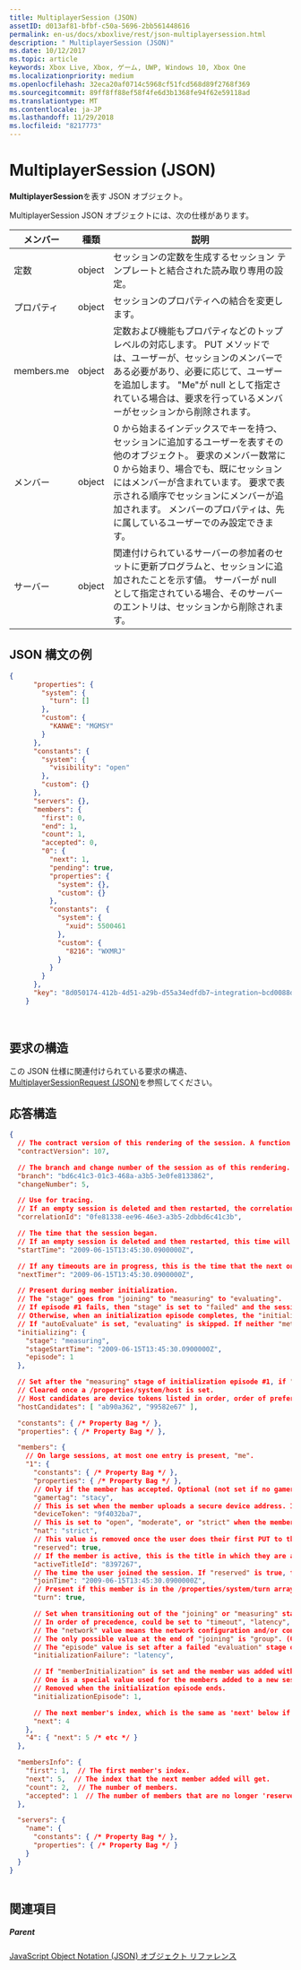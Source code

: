 ```yaml
---
title: MultiplayerSession (JSON)
assetID: d013af81-bfbf-c50a-5696-2bb561448616
permalink: en-us/docs/xboxlive/rest/json-multiplayersession.html
description: " MultiplayerSession (JSON)"
ms.date: 10/12/2017
ms.topic: article
keywords: Xbox Live, Xbox, ゲーム, UWP, Windows 10, Xbox One
ms.localizationpriority: medium
ms.openlocfilehash: 32eca20af0714c5968cf51fcd568d89f2768f369
ms.sourcegitcommit: 89ff8ff88ef58f4fe6d3b1368fe94f62e59118ad
ms.translationtype: MT
ms.contentlocale: ja-JP
ms.lasthandoff: 11/29/2018
ms.locfileid: "8217773"
---
```

# <a name="multiplayersession-json"></a>MultiplayerSession (JSON)
**MultiplayerSession**を表す JSON オブジェクト。 
<a id="ID4EQ"></a>

  
 
MultiplayerSession JSON オブジェクトには、次の仕様があります。
 
| メンバー| 種類| 説明| 
| --- | --- | --- | 
| 定数| object| セッションの定数を生成するセッション テンプレートと結合された読み取り専用の設定。 | 
| プロパティ | object | セッションのプロパティへの結合を変更します。| 
| members.me | object| 定数および機能もプロパティなどのトップレベルの対応します。 PUT メソッドでは、ユーザーが、セッションのメンバーである必要があり、必要に応じて、ユーザーを追加します。 "Me"が null として指定されている場合は、要求を行っているメンバーがセッションから削除されます。 | 
| メンバー | object| 0 から始まるインデックスでキーを持つ、セッションに追加するユーザーを表すその他のオブジェクト。 要求のメンバー数常に 0 から始まり、場合でも、既にセッションにはメンバーが含まれています。 要求で表示される順序でセッションにメンバーが追加されます。 メンバーのプロパティは、先に属しているユーザーでのみ設定できます。 | 
| サーバー | object| 関連付けられているサーバーの参加者のセットに更新プログラムと、セッションに追加されたことを示す値。 サーバーが null として指定されている場合、そのサーバーのエントリは、セッションから削除されます。 | 
  
<a id="ID4EZ"></a>

 
## <a name="sample-json-syntax"></a>JSON 構文の例
 

```json
{
      "properties": {
        "system": {
          "turn": []
        },
        "custom": {
          "KANWE": "MGMSY"
        }
      },
      "constants": {
        "system": {
          "visibility": "open"
        },
        "custom": {}
      },
      "servers": {},
      "members": {
        "first": 0,
        "end": 1,
        "count": 1,
        "accepted": 0,
        "0": {
          "next": 1,
          "pending": true,
          "properties": {
            "system": {},
            "custom": {}
          },
          "constants":  {
            "system": {
              "xuid": 5500461
            },
            "custom": {
              "8216": "WXMRJ"
            }
          }
        }
      },
      "key": "8d050174-412b-4d51-a29b-d55a34edfdb7~integration~bcd0088d76a94c60be4b75f139243a1f"
    }
  
    
```

  
<a id="ID4EHB"></a>

 
## <a name="request-structure"></a>要求の構造
この JSON 仕様に関連付けられている要求の構造、 [MultiplayerSessionRequest (JSON)](json-multiplayersessionrequest.md)を参照してください。  
<a id="ID4EPB"></a>

 
## <a name="response-structure"></a>応答構造
 

```json
{
  // The contract version of this rendering of the session. A function of the contract version of the request and constants/system/version.
  "contractVersion": 107,

  // The branch and change number of the session as of this rendering.
  "branch": "bd6c41c3-01c3-468a-a3b5-3e0fe8133862",
  "changeNumber": 5,

  // Use for tracing.
  // If an empty session is deleted and then restarted, the correlation ID will remain the same.
  "correlationId": "0fe81338-ee96-46e3-a3b5-2dbbd6c41c3b",

  // The time that the session began.
  // If an empty session is deleted and then restarted, this time will be the time of the restart.
  "startTime": "2009-06-15T13:45:30.0900000Z",

  // If any timeouts are in progress, this is the time that the next one will fire.
  "nextTimer": "2009-06-15T13:45:30.0900000Z",

  // Present during member initialization.
  // The "stage" goes from "joining" to "measuring" to "evaluating".
  // If episode #1 fails, then "stage" is set to "failed" and the session cannot be initialized.
  // Otherwise, when an initialization episode completes, the "initializing" object is removed.
  // If "autoEvaluate" is set, "evaluating" is skipped. If neither "metrics" nor "measurementServerAddresses" is set, "measuring" is skipped.
  "initializing": {
    "stage": "measuring",
    "stageStartTime": "2009-06-15T13:45:30.0900000Z",
    "episode": 1
  },

  // Set after the "measuring" stage of initialization episode #1, if "peerToHostRequirements" is set and no /properties/system/host is set.
  // Cleared once a /properties/system/host is set.
  // Host candidates are device tokens listed in order, order of preference.
  "hostCandidates": [ "ab90a362", "99582e67" ],

  "constants": { /* Property Bag */ },
  "properties": { /* Property Bag */ },

  "members": {
    // On large sessions, at most one entry is present, "me".
    "1": {
      "constants": { /* Property Bag */ },
      "properties": { /* Property Bag */ },
      // Only if the member has accepted. Optional (not set if no gamertag claim was found).
      "gamertag": "stacy",
      // This is set when the member uploads a secure device address. It's a case-insensitive string that can be used for equality comparisons.
      "deviceToken": "9f4032ba7",
      // This is set to "open", "moderate", or "strict" when the member uploads a V1.x secure device address.
      "nat": "strict",
      // This value is removed once the user does their first PUT to the session.
      "reserved": true,
      // If the member is active, this is the title in which they are active, in decimal.
      "activeTitleId": "8397267",
      // The time the user joined the session. If "reserved" is true, the time the reservation was made.
      "joinTime": "2009-06-15T13:45:30.0900000Z",
      // Present if this member is in the /properties/system/turn array, otherwise not.
      "turn": true,

      // Set when transitioning out of the "joining" or "measuring" stage if this member doesn't pass.
      // In order of precedence, could be set to "timeout", "latency", "bandwidthdown", "bandwidthup", "network", "group", or "episode".
      // The "network" value means the network configuration and/or conditions (such as conflicting NAT) prevented the QoS metrics from being measured.
      // The only possible value at the end of "joining" is "group". (On timeout from "joining", the reservation is removed.)
      // The "episode" value is set after a failed "evaluation" stage on all members of the initialization episode that didn't fail during "joining" or "measuring".
      "initializationFailure": "latency",

      // If "memberInitialization" is set and the member was added with "initialize": true, this is set to the initialization episode that the member will participate in.
      // One is a special value used for the members added to a new session at create time.
      // Removed when the initialization episode ends.
      "initializationEpisode": 1,

      // The next member's index, which is the same as 'next' below if there's no more.
      "next": 4
    },
    "4": { "next": 5 /* etc */ }
  },

  "membersInfo": {
    "first": 1,  // The first member's index.
    "next": 5,  // The index that the next member added will get.
    "count": 2,  // The number of members.
    "accepted": 1  // The number of members that are no longer 'reserved'.
  },

  "servers": {
    "name": {
      "constants": { /* Property Bag */ },
      "properties": { /* Property Bag */ }
    }
  }
}
    
```

  
<a id="ID4EWB"></a>

 
## <a name="see-also"></a>関連項目
 
<a id="ID4EYB"></a>

 
##### <a name="parent"></a>Parent 

[JavaScript Object Notation (JSON) オブジェクト リファレンス](atoc-xboxlivews-reference-json.md)

   
